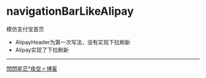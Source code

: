 # navigationBarLikeAlipay
模仿支付宝首页

* AlipayHeader为第一次写法，没有实现下拉刷新
* Alipay实现了下拉刷新

---

[閃閃星茫°夜空〃博客](https://kucz.github.io)
